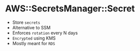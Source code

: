# AWS::SecretsManager::Secret

- Store `secrets`
- Alternative to SSM
- Enforces `rotation` every N days
- `Encrypted` using KMS
- Mostly meant for `RDS`
